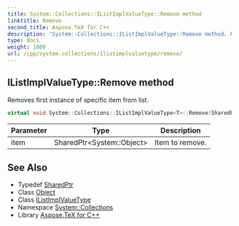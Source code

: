 ```yaml
---
title: System::Collections::IListImplValueType::Remove method
linktitle: Remove
second_title: Aspose.TeX for C++
description: 'System::Collections::IListImplValueType::Remove method. Removes first instance of specific item from list in C++.'
type: docs
weight: 1000
url: /cpp/system.collections/ilistimplvaluetype/remove/
---
```

## IListImplValueType::Remove method


Removes first instance of specific item from list.

```cpp
virtual void System::Collections::IListImplValueType<T>::Remove(SharedPtr<System::Object> item) override
```


| Parameter | Type | Description |
| --- | --- | --- |
| item | SharedPtr\<System::Object\> | Item to remove. |

## See Also

* Typedef [SharedPtr](../../../system/sharedptr/)
* Class [Object](../../../system/object/)
* Class [IListImplValueType](../)
* Namespace [System::Collections](../../)
* Library [Aspose.TeX for C++](../../../)
